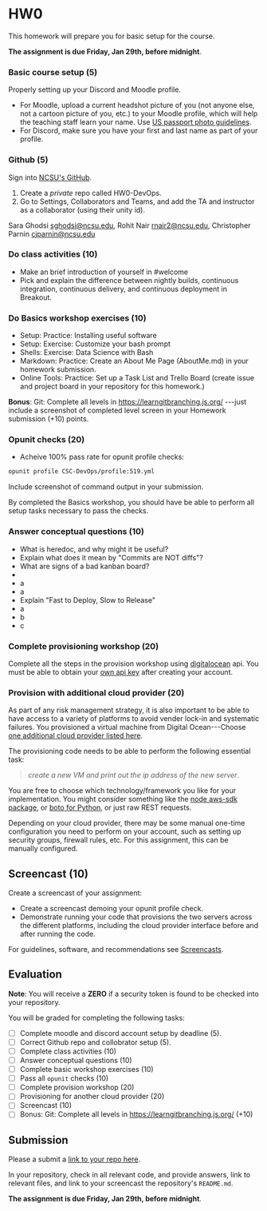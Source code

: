 # HW0

This homework will prepare you for basic setup for the course.

**The assignment is due Friday, Jan 29th, before midnight**.

### Basic course setup (5)

Properly setting up your Discord and Moodle profile.

* For Moodle, upload a current headshot picture of you (not anyone else, not a cartoon picture of you, etc.) to your Moodle profile, which will help the teaching staff learn your name. Use [US passport photo guidelines](http://travel.state.gov/passport/pptphotoreq/photocomptemplate/photocomptemplate_5297.html).
* For Discord, make sure you have your first and last name as part of your profile.

### Github (5)

Sign into [NCSU's GitHub](https://github.ncsu.edu/).

1. Create a *private* repo called HW0-DevOps. 
2. Go to Settings, Collaborators and Teams, and add the TA and instructor as a collaborator (using their unity id).

Sara Ghodsi <sghodsi@ncsu.edu>, Rohit Nair <rnair2@ncsu.edu>, Christopher Parnin <cjparnin@ncsu.edu>

### Do class activities (10)

* Make an brief introduction of yourself in #welcome
* Pick and explain the difference between nightly builds, continuous integration, continuous delivery, and continuous deployment in Breakout.

### Do Basics workshop exercises (10)

* Setup: Practice: Installing useful software
* Setup: Exercise: Customize your bash prompt
* Shells: Exercise: Data Science with Bash
* Markdown: Practice: Create an About Me Page (AboutMe.md) in your homework submission.
* Online Tools: Practice: Set up a Task List and Trello Board (create issue and project board in your repository for this homework.)

**Bonus**: Git: Complete all levels in https://learngitbranching.js.org/ ---just include a screenshot of completed level screen in your Homework submission (+10) points.

### Opunit checks (20)

* Acheive 100% pass rate for opunit profile checks:

```sh
opunit profile CSC-DevOps/profile:519.yml
```

Include screenshot of command output in your submission.

By completed the Basics workshop, you should have be able to perform all setup tasks necessary to pass the checks.

### Answer conceptual questions (10)

* What is heredoc, and why might it be useful?
* Explain what does it mean by "Commits are NOT diffs"?
* What are signs of a bad kanban board?
* 
* a
* a 
* Explain "Fast to Deploy, Slow to Release"
* a
* b
* c


### Complete provisioning workshop (20)

Complete all the steps in the provision workshop using [digitalocean](https://developers.digitalocean.com/v2/) api. You must be able to obtain your [own api key](https://www.digitalocean.com/docs/api/create-personal-access-token/) after creating your account.

### Provision with additional cloud provider (20)

As part of any risk management strategy, it is also important to be able to have access to a variety of platforms to avoid vender lock-in and systematic failures. You provisioned a virtual machine from Digital Ocean---Choose [one additional cloud provider listed here](Cloud-Providers.md).

The provisioning code needs to be able to perform the following essential task:

> _create a new VM and print out the ip address of the new server_.

You are free to choose which technology/framework you like for your implementation. You might consider something like the [node aws-sdk package](https://www.npmjs.com/package/aws-sdk), or [boto for Python](https://aws.amazon.com/sdk-for-python/), or just raw REST requests.

Depending on your cloud provider, there may be some manual one-time configuration you need to perform on your account, such as setting up security groups, firewall rules, etc. For this assignment, this can be manually configured.

## Screencast (10)

Create a screencast of your assignment:

* Create a screencast demoing your opunit profile check.
* Demonstrate running your code that provisions the two servers across the different platforms, including the cloud provider interface before and after running the code.

For guidelines, software, and recommendations see [Screencasts](Screencasts.md).

## Evaluation

**Note**: You will receive a **ZERO** if a security token is found to be checked into your repository.

You will be graded for completing the following tasks:

* [ ] Complete moodle and discord account setup by deadline (5).
* [ ] Correct Github repo and collobrator setup (5).
* [ ] Complete class activities (10)
* [ ] Answer conceptual questions (10)
* [ ] Complete basic workshop exercises (10)
* [ ] Pass all `opunit` checks (10)
* [ ] Complete provision workshop (20)
* [ ] Provisioning for another cloud provider (20)
* [ ] Screencast (10)
* [ ] Bonus: Git: Complete all levels in https://learngitbranching.js.org/ (+10)

## Submission

Please a submit a [link to your repo here](https://docs.google.com/forms/d/e/1FAIpQLSc3LEsLc5FPiZbymd03ToIe63UNTMnAV4CrA32z3OyocbJdsg/viewform?usp=sf_link).

In your repository, check in all relevant code, and provide answers, link to relevant files, and link to your screencast the repository's `README.md`. 

**The assignment is due Friday, Jan 29th, before midnight**.